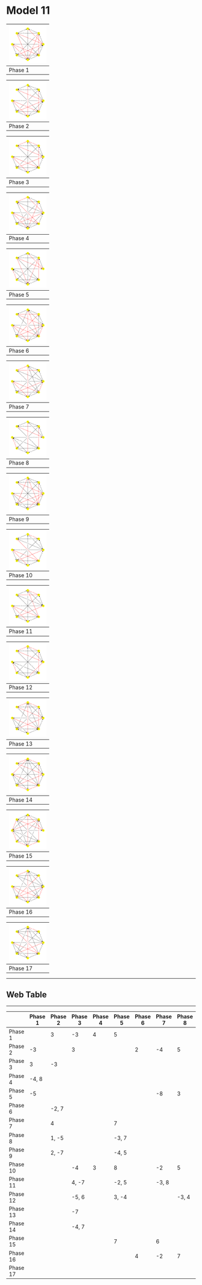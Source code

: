 # Model 11 #

|<img src="./model11_phase_0.png" width="100" height="100"> |
|---|
|Phase 1|

|<img src="./model11_phase_1.png" width="100" height="100"> |
|---|
|Phase 2|

|<img src="./model11_phase_2.png" width="100" height="100"> |
|---|
|Phase 3|

|<img src="./model11_phase_3.png" width="100" height="100"> |
|---|
|Phase 4|

|<img src="./model11_phase_4.png" width="100" height="100"> |
|---|
|Phase 5|

|<img src="./model11_phase_5.png" width="100" height="100"> |
|---|
|Phase 6|

|<img src="./model11_phase_6.png" width="100" height="100"> |
|---|
|Phase 7|

|<img src="./model11_phase_7.png" width="100" height="100"> |
|---|
|Phase 8|

|<img src="./model11_phase_8.png" width="100" height="100"> |
|---|
|Phase 9|

|<img src="./model11_phase_9.png" width="100" height="100"> |
|---|
|Phase 10|

|<img src="./model11_phase_10.png" width="100" height="100"> |
|---|
|Phase 11|

|<img src="./model11_phase_11.png" width="100" height="100"> |
|---|
|Phase 12|

|<img src="./model11_phase_12.png" width="100" height="100"> |
|---|
|Phase 13|

|<img src="./model11_phase_13.png" width="100" height="100"> |
|---|
|Phase 14|

|<img src="./model11_phase_14.png" width="100" height="100"> |
|---|
|Phase 15|

|<img src="./model11_phase_15.png" width="100" height="100"> |
|---|
|Phase 16|

|<img src="./model11_phase_16.png" width="100" height="100"> |
|---|
|Phase 17|

---
## Web Table ##
---
||Phase 1|Phase 2|Phase 3|Phase 4|Phase 5|Phase 6|Phase 7|Phase 8|Phase 9|Phase 10|Phase 11|Phase 12|Phase 13|Phase 14|Phase 15|Phase 16|Phase 17|
|---|---|---|---|---|---|---|---|---|---|---|---|---|---|---|---|---|---|
Phase 1||3|-3|4|5|||||||||||||
Phase 2|-3||3|||2|-4|5|7|||||||||
Phase 3|3|-3||||||||4|-4|5|7|-7||||
Phase 4|-4, 8|||||||||-3, 5||||||||
Phase 5|-5||||||-8|3|1|4|6|-3|||-7|||
Phase 6||-2, 7||||||||||||||-4, 5||
Phase 7||4|||7|||||5|3||||-2|2||
Phase 8||1, -5|||-3, 7|||||-4, 6||3, -7||||2, -8||
Phase 9||2, -7|||-4, 5||||||||3, -6|||||
Phase 10|||-4|3|8||-2|5|||4||-7||||7|
Phase 11|||4, -7||-2, 5||-3, 8|||-4, 7||||||||
Phase 12|||-5, 6||3, -4|||-3, 4|||||||7, -8|||
Phase 13|||-7||||||-3|-4||||7|5||4|
Phase 14|||-4, 7||||||||||4, -7|||||
Phase 15|||||7||6|||||3|1|||-6||
Phase 16||||||4|-2|7|||||||2||5|
Phase 17||||||||||4, -7|||-4, 7|||-2, 5||